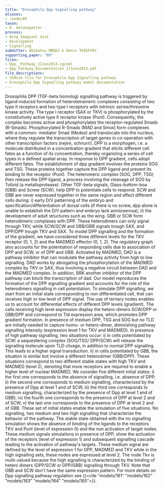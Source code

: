 ```yaml
---
title: "Drosophila Dpp Signalling pathway"
aliases:
- /node/89
taxon: 
- D. melanogaster
process: 
- Wing Imaginal disk
- Development
- Signalling
submitter: Abibatou MBODJ & Denis THIEFFRY
supporting_paper: "88"
files: 
- Dpp__Pathway_11Jun2013.zginml
- Dpp_Pathway_Documentation_17June2013.pdf
file_descriptions: 
- GINsim file for Drosophila Dpp Signalling pathway
- Drosophila Dpp Signalling pathway model documentation
---
```



Drosophila DPP (TGF-beta homolog) signalling pathway is triggered by
ligand-induced formation of heterotetrameric complexes consisting of two
type II receptors and two type I receptors with intrinsic serine/threonine
kinase activity. The type I receptor (SAX or TKV) is phosphorylated by the
constitutively active type II receptor kinase (Punt). Consequently, the
complex becomes active and phosphorylates the receptor-regulated Smads
(R-Smads). Phosphorylated R-Smads (MAD and Smox) form complexes with a common-
mediator Smad (Medea) and translocate into the nucleus, where they regulate
the transcription of target genes in co-operation with other transcription
factors (nejire, schnurri). DPP is a morphogen, i.e. a molecule distributed in
a concentration gradient that elicits different cell fates as a function of
its concentration, thereby organizing a series of cell types in a defined
spatial array. In response to DPP gradient, cells adopt different fates. The
establishment of dpp gradient involves the proteins SOG and TSG. These
proteins together capture the DPP ligand and prevent its binding to the
receptor (Punt). The heteromeric complex (SOG, DPP, TSG) then release the DPP
ligand, a process involving the cleavage of SOG by Tolloid (a
metalloprotease). Other TGF-beta signals, Glass-bottom-boa (GBB) and Screw
(SCW), help DPP to potentiate cells to respond. SCW and GBB are never
expressed together in the same region and affect different cells during: i)
early D/V patterning of the embryo and specification/differentiation of dorsal
cells (if there is no screw, dpp alone is unable to establish the D/V pattern
and embryo lack amnioserosa); ii) the development of adult structures such as
the wing. GBB or SCW form heterodimeric complexes with DPP. These heterodimers
can only signal through TKV, while SCW/SCW and GBB/GBB signals trough SAX, and
DPP/DPP trough TKV and SAX. To model DPP signalling and the formation of the
gradient, we have considered three different levels for the TKV receptor (0,
1, 2) and the MADMED effector (0, 1, 2). The regulatory graph also accounts
for the potentiation of responding cells due to association of DPP and SCW, or
of DPP and GBB. Activated by MADMED, DAD is a pathway inhibitor that can
modulate the pathway activity from high to low signalling. DAD works by
abrogating the phosphorylation of the MADMED complex by TKV or SAX, thus
involving a negative circuit between DAD and the MADMED complex. In addition,
BRK another inhibitor of the DPP pathway can block the transcription of dad.
Our model reproduces the formation of the DPP signalling gradient and accounts
for the role of the heterodimers signalling in cell potentiation. To simulate
DPP signalling, we start from an initial state corresponding to non
differentiated cell, that can receives high or low level of DPP signal. The
use of ternary nodes enables us to account for differential effects of
different DPP levels (gradient). The cells receiving high level expression
display the hetero-dimers SCW/DPP or GBB/DPP and correspond to Tld expression
area, which promotes DPP gradient formation. In presence of medium DPP, TSG
and SOG but no TLD are initially needed to capture homo- or hetero-dimer,
diminishing pathway signalling intensity (expression level 1 for TKV and
MADMED). In presence of high pathway signalling, two situations occur: i) in
cells potentiated by SCW: a sequestering complex (SOG/TSG/ DPP/SCW) will
release the signalling molecule upon TLD clivage, in addition to normal DPP
signalling. This leads to a higher signal transduction. ii) in cells
potentiated by GBB, the situation is similar but involve a different
heterodimer (GBB/DPP). These situations correspond to two different stable
states with high TKV and MADMED (level 2), denoting that more receptors are
required to enable a higher level of nuclear MADMED. We consider five
different initial states: i) the first one corresponds to the absence of
signalling, i.e. absence of DPP; ii) the second one corresponds to medium
signalling, characterized by the presence of Dpp at level 1 and of SCW; iii)
the third one corresponds to medium signalling, characterized by the presence
of Dpp at level 1 and of GBB); iv) the fourth one corresponds to the presence
of DPP at level 2 and of SCW; v) the last one corresponds to the presence of
DPP at level 2 and of GBB. These set of initial states enable the simulation
of five situations. No signalling, two medium and two high signalling that
characterize the behavior of the pathway. The stable state obtained with the
no signalling simulation shows the absence of binding of the ligands to the
receptors TKV and Punt (level of expression 0) and the non activation of
target nodes. These medium signals simulations in presence of DPP, show the
activation of the receptors (level of expression 1) and subsequent signalling
cascade leading to the activation of pathway's targets. These medium signal
are defined by the level of expression 1 for DPP, MADMED and TKV while in the
high signalling sets, these nodes are expressed at level 2. The node Tkv is
multi-valued because the high signalling is characterized by the binding of
hetero dimers (DPP/SCW or DPP/GBB) signalling through TKV. Note that GBB and
SCW don't have the same expression pattern.
For more details on Dpp signalling pathway regulation see
{{<cite "models/161" "models/162" "models/163" "models/164" "models/165">}}.


